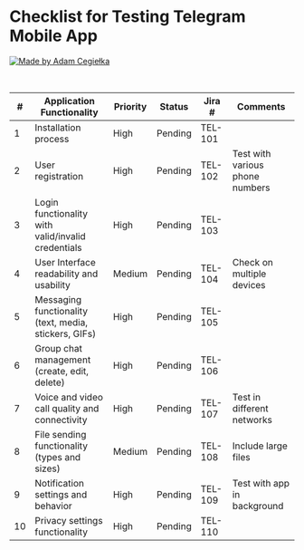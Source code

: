 # Checklist for Testing Telegram Mobile App

[![Made by Adam Cegiełka](https://img.shields.io/badge/made%20by%20-Adam%20Cegielka-blue.svg?style=flat-square)](https://adamcegielka.pl)

<br>

| # | Application Functionality | Priority | Status | Jira # | Comments |
| --- | --- | --- | --- | --- | --- |
| 1 | Installation process | High | Pending | TEL-101 |  |
| 2 | User registration	 | High | Pending | TEL-102 | Test with various phone numbers |
| 3 | Login functionality with valid/invalid credentials | High | Pending | TEL-103 |  |
| 4 | User Interface readability and usability | Medium | Pending| TEL-104 | Check on multiple devices |
| 5 | Messaging functionality (text, media, stickers, GIFs) | High | Pending| TEL-105 |  |
| 6 | Group chat management (create, edit, delete) | High | Pending | TEL-106 |  |
| 7 | Voice and video call quality and connectivity | High| Pending | TEL-107 | Test in different networks |
| 8 | File sending functionality (types and sizes) | Medium | Pending | TEL-108 | Include large files |
| 9 | Notification settings and behavior | High | Pending | TEL-109 | Test with app in background |
| 10 | Privacy settings functionality | High | Pending | TEL-110 |  |

